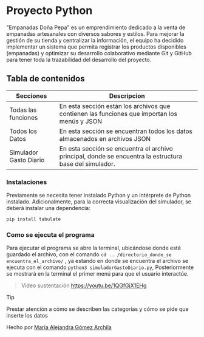 # Proyecto Python
"Empanadas Doña Pepa" es un emprendimiento dedicado a la venta de empanadas artesanales con diversos sabores y estilos. Para mejorar la gestión de su tienda y centralizar la información, el equipo ha decidido implementar un sistema que permita registrar los productos disponibles (empanadas) y optimizar su desarrollo colaborativo mediante Git y GitHub para tener toda la trazabilidad del desarrollo del proyecto.




## Tabla de contenidos
| Secciones | Descripcion  |
|--|--|
| Todas las funciones | En esta sección están los archivos que contienen las funciones que importan los menús y JSON |
| Todos los Datos | En esta sección se encuentran todos los datos almacenados en archivos JSON|
| Simulador Gasto Diario | En esta sección se encuentra el archivo principal, donde se encuentra la estructura base del simulador. |

### Instalaciones 
Previamente se necesita tener instalado Python y un intérprete de Python instalado.
Adicionalmente, para la correcta visualización del simulador, se deberá instalar una dependencia:

```bash
pip install tabulate
```
### Como se ejecuta el programa

Para ejecutar el programa se abre la terminal, ubicándose donde está guardado el archivo, con el comando `cd .. /directorio_donde_se encuentra_el_archivo/` , ya estando en donde se encuentra el archivo se ejecuta con el comando `python3 simuladorGastoDiario.py`, Posteriormente se mostrará en la terminal el primer menú para que el usuario interactúe.

>Video sustentación 
https://youtu.be/1QGfGjX1EHg


> [!TIP]
> Prestar atención a cómo se describen las categorías y cómo se pide que inserte los datos



Hecho por [María Alejandra Gómez Archila](https://algunapersonaenestemundo)